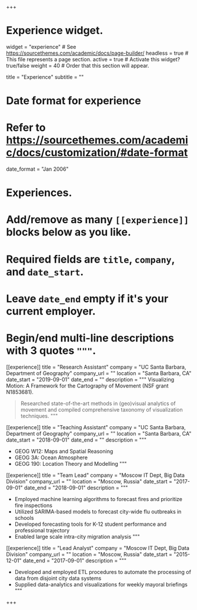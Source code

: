 +++
# Experience widget.
widget = "experience"  # See https://sourcethemes.com/academic/docs/page-builder/
headless = true  # This file represents a page section.
active = true  # Activate this widget? true/false
weight = 40  # Order that this section will appear.

title = "Experience"
subtitle = ""

# Date format for experience
#   Refer to https://sourcethemes.com/academic/docs/customization/#date-format
date_format = "Jan 2006"

# Experiences.
#   Add/remove as many `[[experience]]` blocks below as you like.
#   Required fields are `title`, `company`, and `date_start`.
#   Leave `date_end` empty if it's your current employer.
#   Begin/end multi-line descriptions with 3 quotes `"""`.
[[experience]]
  title = "Research Assistant"
  company = "UC Santa Barbara, Department of Geography"
  company_url = ""
  location = "Santa Barbara, CA"
  date_start = "2019-09-01"
  date_end = ""
  description = """
  Visualizing Motion: A Framework for the Cartography of Movement (NSF grant N1853681).
  > Researched state-of-the-art methods in (geo)visual analytics of movement and compiled
  > comprehensive taxonomy of visualization techniques.
  """

[[experience]]
  title = "Teaching Assistant"
  company = "UC Santa Barbara, Department of Geography"
  company_url = ""
  location = "Santa Barbara, CA"
  date_start = "2018-09-01"
  date_end = ""
  description = """
  * GEOG W12: Maps and Spatial Reasoning 
  * GEOG 3A: Ocean Atmosphere
  * GEOG 190: Location Theory and Modelling
  """

[[experience]]
  title = "Team Lead"
  company = "Moscow IT Dept, Big Data Division"
  company_url = ""
  location = "Moscow, Russia"
  date_start = "2017-09-01"
  date_end = "2018-09-01"
  description = """
  * Employed machine learning algorithms to forecast fires and prioritize fire inspections 
  * Utilized SARIMA-based models to forecast city-wide flu outbreaks in schools
  * Developed forecasting tools for K-12 student performance and professional trajectory
  * Enabled large scale intra-city migration analysis
  """

[[experience]]
  title = "Lead Analyst"
  company = "Moscow IT Dept, Big Data Division"
  company_url = ""
  location = "Moscow, Russia"
  date_start = "2015-12-01"
  date_end = "2017-09-01"
  description = """
  * Developed and employed ETL procedures to automate the processing of data from disjoint city data systems
  * Supplied data-analytics and visualizations for weekly mayoral briefings 
  """

+++
